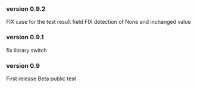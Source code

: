 ### version 0.9.2
FIX case for the test result field
FIX detection of None and inchanged value

### version 0.9.1
fix library switch

### version 0.9
First release
Beta public test